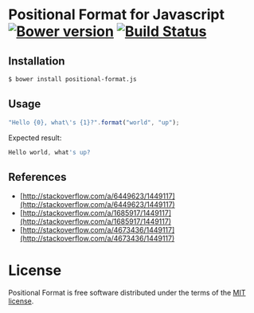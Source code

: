 # Positional Format for Javascript [![Bower version](https://badge.fury.io/bo/positional-format.js.svg)](http://badge.fury.io/bo/positional-format.js) [![Build Status](https://api.travis-ci.org/mondalaci/positional-format.js.png)](https://travis-ci.org/mondalaci/positional-format.js)

## Installation

```sh
$ bower install positional-format.js
```

## Usage

```javascript
"Hello {0}, what\'s {1}?".format("world", "up");
```

Expected result:
```javascript
Hello world, what's up?
```

## References

* [http://stackoverflow.com/a/6449623/1449117](http://stackoverflow.com/a/6449623/1449117)
* [http://stackoverflow.com/a/1685917/1449117](http://stackoverflow.com/a/1685917/1449117)
* [http://stackoverflow.com/a/4673436/1449117](http://stackoverflow.com/a/4673436/1449117)             

# License

Positional Format is free software distributed under the terms of the [MIT license](http://opensource.org/licenses/MIT).
